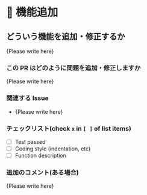 # 🚀 機能追加

## どういう機能を追加・修正するか

{Please write here}

### この PR はどのように問題を追加・修正しますか

{Please write here}

### 関連する Issue

- {Please write here}

### チェックリスト(check `x` in `[ ]` of list items)

- [ ] Test passed
- [ ] Coding style (indentation, etc)
- [ ] Function description

### 追加のコメント(ある場合)

{Please write here}
